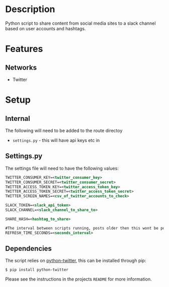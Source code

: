 # Description #

Python script to share content from social media sites to a slack channel based on user accounts and hashtags.

# Features #
## Networks ##
- Twitter

# Setup #
## Internal ##
The following will need to be added to the route directoy

- `settings.py` - this will have api keys etc in

## Settings.py ##

The settings file will need to have the following values:

```xml
TWITTER_CONSUMER_KEY=<twitter_consumer_key>
TWITTER_CONSUMER_SECRET=<twitter_consumer_secret>
TWITTER_ACCESS_TOKEN_KEY=<twitter_access_token_key>
TWITTER_ACCESS_TOKEN_SECRET=<twitter_access_token_secret>
TWITTER_SCREEN_NAMES=<csv_of_twitter_accounts_to_check>

SLACK_TOKEN=<slack_api_token>
SLACK_CHANNEL=<slack_channel_to_share_to>

SHARE_HASH=<hashtag_to_share>

#The interval between scripts running, posts older then this wont be posted
REFRESH_TIME_SECONDS=<seconds_interval>
```

## Dependencies ##

The script relies on [python-twitter](https://github.com/bear/python-twitter), this can be installed through pip:

```
$ pip install python-twitter
```

Please see the instructions in the projects `README` for more information.